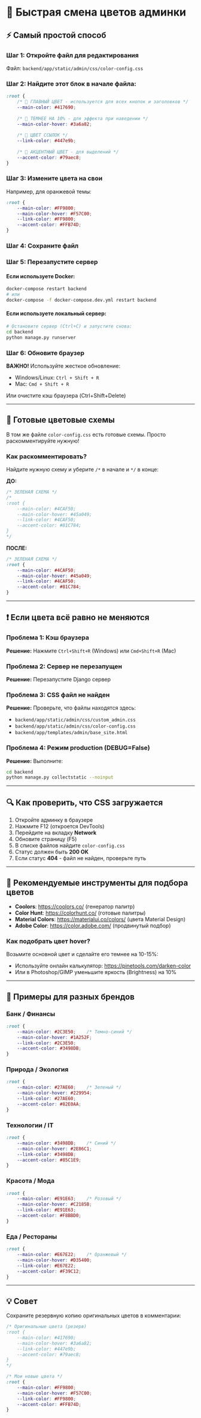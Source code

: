 # 🎨 Быстрая смена цветов админки

## ⚡ Самый простой способ

### Шаг 1: Откройте файл для редактирования

Файл: `backend/app/static/admin/css/color-config.css`

### Шаг 2: Найдите этот блок в начале файла:

```css
:root {
    /* 🎨 ГЛАВНЫЙ ЦВЕТ - используется для всех кнопок и заголовков */
    --main-color: #417690;
    
    /* 🎨 ТЕМНЕЕ НА 10% - для эффекта при наведении */
    --main-color-hover: #3a6a82;
    
    /* 🎨 ЦВЕТ ССЫЛОК */
    --link-color: #447e9b;
    
    /* 🎨 АКЦЕНТНЫЙ ЦВЕТ - для выделений */
    --accent-color: #79aec8;
}
```

### Шаг 3: Измените цвета на свои

Например, для оранжевой темы:

```css
:root {
    --main-color: #FF9800;
    --main-color-hover: #F57C00;
    --link-color: #FF9800;
    --accent-color: #FFB74D;
}
```

### Шаг 4: Сохраните файл

### Шаг 5: Перезапустите сервер

#### Если используете Docker:
```bash
docker-compose restart backend
# или
docker-compose -f docker-compose.dev.yml restart backend
```

#### Если используете локальный сервер:
```bash
# Остановите сервер (Ctrl+C) и запустите снова:
cd backend
python manage.py runserver
```

### Шаг 6: Обновите браузер

**ВАЖНО!** Используйте жесткое обновление:
- Windows/Linux: `Ctrl + Shift + R`
- Mac: `Cmd + Shift + R`

Или очистите кэш браузера (Ctrl+Shift+Delete)

---

## 🎯 Готовые цветовые схемы

В том же файле `color-config.css` есть готовые схемы. Просто раскомментируйте нужную!

### Как раскомментировать?

Найдите нужную схему и уберите `/*` в начале и `*/` в конце:

**ДО:**
```css
/* ЗЕЛЕНАЯ СХЕМА */
/*
:root {
    --main-color: #4CAF50;
    --main-color-hover: #45a049;
    --link-color: #4CAF50;
    --accent-color: #81C784;
}
*/
```

**ПОСЛЕ:**
```css
/* ЗЕЛЕНАЯ СХЕМА */
:root {
    --main-color: #4CAF50;
    --main-color-hover: #45a049;
    --link-color: #4CAF50;
    --accent-color: #81C784;
}
```

---

## ❗ Если цвета всё равно не меняются

### Проблема 1: Кэш браузера
**Решение:** Нажмите `Ctrl+Shift+R` (Windows) или `Cmd+Shift+R` (Mac)

### Проблема 2: Сервер не перезапущен
**Решение:** Перезапустите Django сервер

### Проблема 3: CSS файл не найден
**Решение:** Проверьте, что файлы находятся здесь:
- `backend/app/static/admin/css/custom_admin.css`
- `backend/app/static/admin/css/color-config.css`
- `backend/app/templates/admin/base_site.html`

### Проблема 4: Режим production (DEBUG=False)
**Решение:** Выполните:
```bash
cd backend
python manage.py collectstatic --noinput
```

---

## 🔍 Как проверить, что CSS загружается

1. Откройте админку в браузере
2. Нажмите F12 (откроется DevTools)
3. Перейдите на вкладку **Network**
4. Обновите страницу (F5)
5. В списке файлов найдите `color-config.css`
6. Статус должен быть **200 OK**
7. Если статус **404** - файл не найден, проверьте путь

---

## 🎨 Рекомендуемые инструменты для подбора цветов

- **Coolors**: https://coolors.co/ (генератор палитр)
- **Color Hunt**: https://colorhunt.co/ (готовые палитры)
- **Material Colors**: https://materialui.co/colors/ (цвета Material Design)
- **Adobe Color**: https://color.adobe.com/ (продвинутый подбор)

### Как подобрать цвет hover?

Возьмите основной цвет и сделайте его темнее на 10-15%:
- Используйте онлайн калькулятор: https://pinetools.com/darken-color
- Или в Photoshop/GIMP уменьшите яркость (Brightness) на 10%

---

## 📝 Примеры для разных брендов

### Банк / Финансы
```css
:root {
    --main-color: #2C3E50;    /* Темно-синий */
    --main-color-hover: #1A252F;
    --link-color: #2C3E50;
    --accent-color: #3498DB;
}
```

### Природа / Экология
```css
:root {
    --main-color: #27AE60;    /* Зеленый */
    --main-color-hover: #229954;
    --link-color: #27AE60;
    --accent-color: #82E0AA;
}
```

### Технологии / IT
```css
:root {
    --main-color: #3498DB;    /* Синий */
    --main-color-hover: #2E86C1;
    --link-color: #3498DB;
    --accent-color: #85C1E9;
}
```

### Красота / Мода
```css
:root {
    --main-color: #E91E63;    /* Розовый */
    --main-color-hover: #C2185B;
    --link-color: #E91E63;
    --accent-color: #F8BBD0;
}
```

### Еда / Рестораны
```css
:root {
    --main-color: #E67E22;    /* Оранжевый */
    --main-color-hover: #D35400;
    --link-color: #E67E22;
    --accent-color: #F39C12;
}
```

---

## 💡 Совет

Сохраните резервную копию оригинальных цветов в комментарии:

```css
/* Оригинальные цвета (резерв)
:root {
    --main-color: #417690;
    --main-color-hover: #3a6a82;
    --link-color: #447e9b;
    --accent-color: #79aec8;
}
*/

/* Мои новые цвета */
:root {
    --main-color: #FF9800;
    --main-color-hover: #F57C00;
    --link-color: #FF9800;
    --accent-color: #FFB74D;
}
```

